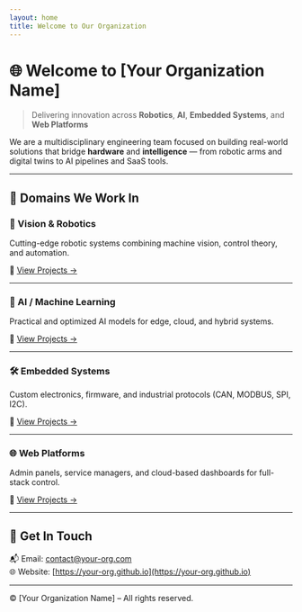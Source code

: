 ```yaml
---
layout: home
title: Welcome to Our Organization
---
```


# 🌐 Welcome to [Your Organization Name]

> Delivering innovation across **Robotics**, **AI**, **Embedded Systems**, and **Web Platforms**

We are a multidisciplinary engineering team focused on building real-world solutions that bridge **hardware** and **intelligence** — from robotic arms and digital twins to AI pipelines and SaaS tools.

---

## 🧠 Domains We Work In

### 🤖 Vision & Robotics
Cutting-edge robotic systems combining machine vision, control theory, and automation.

🔗 [View Projects →](projects/vision-robotics.md)

---

### 🧠 AI / Machine Learning
Practical and optimized AI models for edge, cloud, and hybrid systems.

🔗 [View Projects →](projects/ai-ml.md)

---

### 🛠️ Embedded Systems
Custom electronics, firmware, and industrial protocols (CAN, MODBUS, SPI, I2C).

🔗 [View Projects →](projects/embedded.md)

---

### 🌐 Web Platforms
Admin panels, service managers, and cloud-based dashboards for full-stack control.

🔗 [View Projects →](projects/web.md)

---

## 📣 Get In Touch

📬 Email: contact@your-org.com  
🌐 Website: [https://your-org.github.io](https://your-org.github.io)

---

© [Your Organization Name] – All rights reserved.
